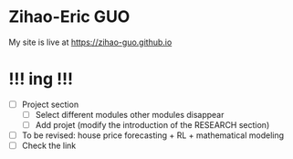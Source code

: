 # Zihao-Eric GUO

My site is live at https://zihao-guo.github.io

# !!! ing  !!! 
- [ ] Project section
    - [ ] Select different modules other modules disappear
    - [ ] Add projet (modify the introduction of the RESEARCH section)
- [ ] To be revised: house price forecasting + RL + mathematical modeling
- [ ] Check the link
